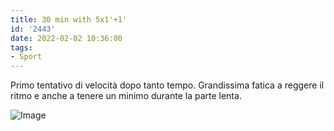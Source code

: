```yaml
---
title: 30 min with 5x1'+1'
id: '2443'
date: 2022-02-02 10:36:00
tags:
- Sport
---
```


Primo tentativo di velocità dopo tanto tempo. Grandissima fatica a reggere il ritmo e anche a tenere un minimo durante la parte lenta.
<!-- more -->
![Image](/images/2022/02/IMG_5434.jpg)